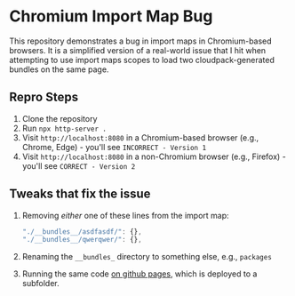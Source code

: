 # Chromium Import Map Bug

This repository demonstrates a bug in import maps in Chromium-based browsers. It is a simplified version of a real-world issue that I hit when attempting to use import maps scopes to load two cloudpack-generated bundles on the same page.

## Repro Steps

1. Clone the repository
2. Run `npx http-server .`
3. Visit `http://localhost:8080` in a Chromium-based browser (e.g., Chrome, Edge) - you'll see `INCORRECT - Version 1`
4. Visit `http://localhost:8080` in a non-Chromium browser (e.g., Firefox) - you'll see `CORRECT - Version 2`

## Tweaks that fix the issue

1. Removing _either_ one of these lines from the import map:

    ```js
    "./__bundles__/asdfasdf/": {},
    "./__bundles__/qwerqwer/": {},
    ```

2. Renaming the `__bundles_` directory to something else, e.g., `packages`
3. Running the same code [on github pages](https://astegmaier.github.io/playground-import-maps/), which is deployed to a subfolder.
